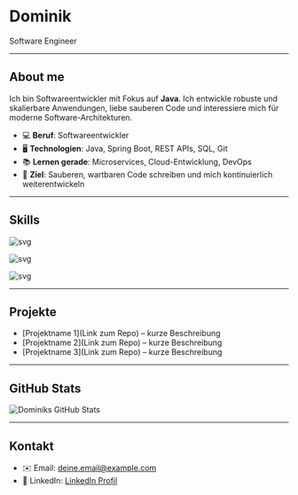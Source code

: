 # Dominik

Software Engineer

---

## About me
Ich bin Softwareentwickler mit Fokus auf **Java**. Ich entwickle robuste und skalierbare Anwendungen, liebe sauberen Code und interessiere mich für moderne Software-Architekturen.

- 💻 **Beruf**: Softwareentwickler
- 🖥 **Technologien**: Java, Spring Boot, REST APIs, SQL, Git
- 📚 **Lernen gerade**: Microservices, Cloud-Entwicklung, DevOps
- 🎯 **Ziel**: Sauberen, wartbaren Code schreiben und mich kontinuierlich weiterentwickeln

---

## Skills
![svg](https://github.com/tandpfun/skill-icons/tree/main/icons/c.svg)

![svg](https://github.com/tandpfun/skill-icons/tree/main/icons/cs.svg)

![svg](https://github.com/tandpfun/skill-icons/tree/main/icons/Gradle-Dark.svg)


---

## Projekte
- [Projektname 1](Link zum Repo) – kurze Beschreibung
- [Projektname 2](Link zum Repo) – kurze Beschreibung
- [Projektname 3](Link zum Repo) – kurze Beschreibung

---

## GitHub Stats
![Dominiks GitHub Stats](https://github-readme-stats.vercel.app/api?username=Dominik-Ender&show_icons=true&theme=radical)

---

## Kontakt
- ✉️ Email: deine.email@example.com
- 💼 LinkedIn: [LinkedIn Profil](https://www.linkedin.com/in/deinprofil)
